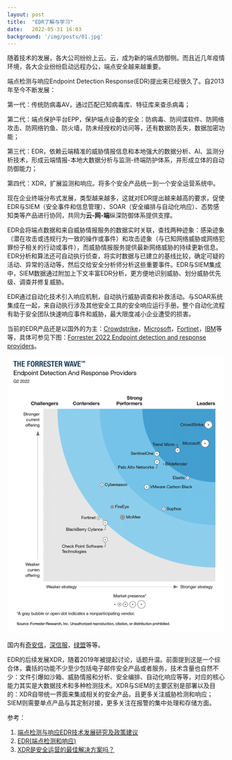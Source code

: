 ```yaml
---
layout: post
title:  "EDR了解与学习"
date:   2022-05-31 16:03
background: '/img/posts/01.jpg'
---
```

随着技术的发展，各大公司纷纷上云。云，成为新的端点防御侧。而且近几年疫情环境，各大企业纷纷启动远程办公，端点安全越来越重要。

端点检测与响应Endpoint Detection Response(EDR)提出来已经很久了。自2013年至今不断发展：

第一代：传统防病毒AV，通过匹配已知病毒库、特征库来查杀病毒；

第二代：端点保护平台EPP，保护端点设备的安全：防病毒、防间谍软件、防网络攻击、防网络钓鱼、防火墙，防未经授权的访问等，还有数据防丢失，数据加密功能；

第三代：EDR，依赖云端精准的威胁情报信息和本地强大的数据分析、AI、监测分析技术，形成云端情报\-本地大数据分析与监测\-终端防护体系，并形成立体的自动防御能力；

第四代：XDR，扩展监测和响应。将多个安全产品统一到一个安全运营系统中。

现在企业终端分布式发展，类型越来越多，这就对EDR提出越来越高的要求，促使EDR与SIEM（安全事件和信息管理）、SOAR（安全编排与自动化响应）、态势感知类等产品进行协同，共同为**云\-网\-端**纵深防御体系提供支撑。

EDR会将端点数据和来自威胁情报服务的数据实时关联，查找两种迹象：感染迹象（潜在攻击或违规行为一致的操作或事件）和攻击迹象（与已知网络威胁或网络犯罪份子相关的行动或事件），而威胁情报服务提供最新网络威胁的持续更新信息。EDR分析和算法还可自动执行侦查，将实时数据与已建立的基线比较，确定可疑的活动、异常的活动等，然后交给安全分析师分析这些重要事件。EDR与SIEM集成中，SIEM数据通过附加上下文丰富EDR分析，更方便地识别威胁、划分威胁优先级、调查并修复威胁。

EDR通过自动化技术引入响应机制，自动执行威胁调查和补救活动。与SOAR系统集成在一起，来自动执行涉及其他安全工具的安全响应运行手册。整个自动化流程有助于安全团队快速响应事件和威胁，最大限度减小企业遭受的损害。

当前的EDR产品还是以国外的为主：[Crowdstrike](https://www.crowdstrike.com/products/endpoint-security/falcon-insight-edr/)，[Microsoft](https://www.microsoft.com/zh-cn/security/business/threat-protection/endpoint-defender)，[Fortinet](https://www.fortinet.com/cn/products/endpoint-security/fortiedr)，[IBM](https://www.ibm.com/products/reaqta?mhsrc=ibmsearch_a&mhq=)等等，具体可参见下图：[Forrester 2022 Endpoint detection and response providers](https://businessresources.bitdefender.com/forrester-wave-endpoint-detection-and-response-providers-q2-2022)。

![Forrester 2022 edr providers](/img/posts/edr.png)

国内有[奇安信](https://www.qianxin.com/product/detail/pid/438)，[深信服](https://www.sangfor.com.cn/product-and-solution/sangfor-security/edr)，[绿盟](https://www.nsfocus.com.cn/html/2019/207_1230/89.html)等等。

EDR的后续发展XDR，随着2019年被提起讨论，话题升温。前面提到这是一个综合体，囊括的功能不少至少包括电子邮件安全产品或者服务，技术含量也自然不少：文件引爆如沙箱、威胁情报和分析、安全编排、自动化响应等等，对应的核心能力其实是大数据技术和多种检测技术。XDR与SIEM的主要区别是部署以及目的：XDR自带统一界面来集成相关的安全产品，且更多关注威胁检测和响应；SIEM则需要单点产品与其定制对接，更多关注在报警的集中处理和存储方面。


参考：
1. [端点检测与响应EDR技术发展研究及政策建议](https://www.secrss.com/articles/32262)
2. [EDR(端点检测和响应)](https://www.ibm.com/cn-zh/topics/edr)
3. [XDR是安全运营的最佳解决方案吗？](https://www.secrss.com/articles/26235)
